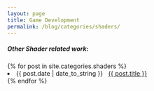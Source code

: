 ```yaml
---
layout: page
title: Game Development
permalink: /blog/categories/shaders/
---
```


<h5> Other Shader related work: </h5>

<div class="card">
	{% for post in site.categories.shaders %}
		<li class="category-posts"><span>{{ post.date | date_to_string }}</span> &nbsp; <a href="{{ post.url }}">{{ post.title }}</a></li>
	{% endfor %}
</div>

